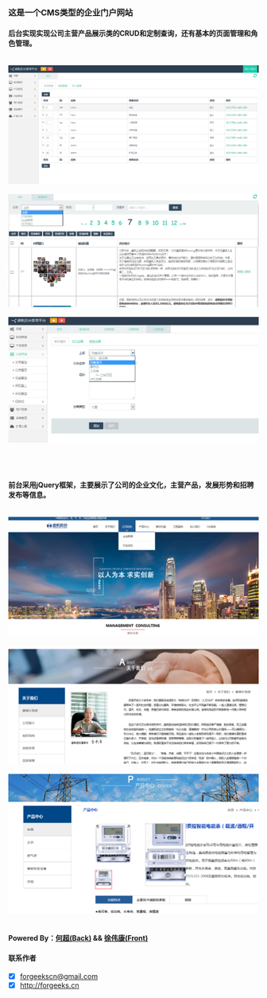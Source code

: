 ### 这是一个CMS类型的企业门户网站
 
####  后台实现实现公司主营产品展示类的CRUD和定制查询，还有基本的页面管理和角色管理。<br><br>
![](back1.png "Title")<br><br>![](back2.png "Title")<br><br>![](back3.png "Title")<br><br>
<br><br>
#### 前台采用jQuery框架，主要展示了公司的企业文化，主营产品，发展形势和招聘发布等信息。<br><br>
![](font1.png "Title")<br><br>![](font2.png "Title")<br><br>![](font3.png "Title")<br><br>
#### Powered By：[何超(Back)](https://github.com/forgeekscn)  && [徐伟康(Front)](https://github.com/xuweikang)
#### 联系作者
- [x] forgeekscn@gmail.com
- [x] http://forgeeks.cn
